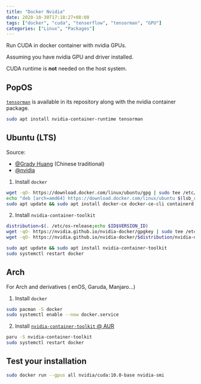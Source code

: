 ```yaml
---
title: "Docker Nvidia"
date: 2020-10-30T17:18:27+08:00
tags: ["docker", "cuda", "tenserflow", "tensorman", "GPU"]
categories: ["Linux", "Packages"]
---
```


Run CUDA in docker container with nvidia GPUs.

Assuming you have nvidia GPU and driver installed.

CUDA runtime is **not** needed on the host system.

<!--more-->

## PopOS

[`tensorman`](https://github.com/pop-os/tensorman) is available in its repository along with the nvidia container package.

```bash
sudo apt install nvidia-container-runtime tensorman
```

## Ubuntu (LTS)

Source:
- [@Grady Huang](https://medium.com/@grady1006/ubuntu18-04%E5%AE%89%E8%A3%9Ddocker%E5%92%8Cnvidia-docker-%E4%BD%BF%E7%94%A8%E5%A4%96%E6%8E%A5%E9%A1%AF%E5%8D%A1-1e3c404c517d) (Chinese traditional)
- [@nvidia](https://docs.nvidia.com/datacenter/cloud-native/container-toolkit/install-guide.html#docker)

1. Install `docker`

```bash
wget -qO- https://download.docker.com/linux/ubuntu/gpg | sudo tee /etc/apt/trusted.gpg.d/docker.asc > /dev/null
echo "deb [arch=amd64] https://download.docker.com/linux/ubuntu $(lsb_release -cs) stable" | sudo tee /etc/apt/sources.list.d/docker.list > /dev/null
sudo apt update && sudo apt install docker-ce docker-ce-cli containerd.io
```

2. Install `nvidia-container-toolkit`

```bash
distribution=$(. /etc/os-release;echo $ID$VERSION_ID)
wget -qO- https://nvidia.github.io/nvidia-docker/gpgkey | sudo tee /etc/apt/trusted.gpg.d/nvidia-docker.asc > /dev/null
wget -qO- https://nvidia.github.io/nvidia-docker/$distribution/nvidia-docker.list | sudo tee /etc/apt/sources.list.d/nvidia-docker.list > /dev/null

sudo apt update && sudo apt install nvidia-container-toolkit
sudo systemctl restart docker
```

## Arch

For Arch and derivatives ( enOS, Garuda, Manjaro...)

1. Install `docker`

```bash
sudo pacman -S docker
sudo systemctl enable --now docker.service
```

2. Install [`nvidia-container-toolkit` @ AUR](https://aur.archlinux.org/packages/nvidia-container-toolkit/)

```bash
paru -S nvidia-container-toolkit
sudo systemctl restart docker
```

## Test your installation

```bash
sudo docker run --gpus all nvidia/cuda:10.0-base nvidia-smi
```
